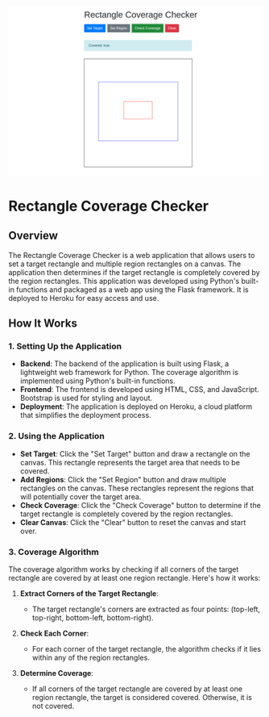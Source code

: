 ![Coverage Checker Screenshot](/screenshot.png)

# Rectangle Coverage Checker

## Overview

The Rectangle Coverage Checker is a web application that allows users to set a target rectangle and multiple region rectangles on a canvas. The application then determines if the target rectangle is completely covered by the region rectangles. This application was developed using Python's built-in functions and packaged as a web app using the Flask framework. It is deployed to Heroku for easy access and use.

## How It Works

### 1. Setting Up the Application
- **Backend**: The backend of the application is built using Flask, a lightweight web framework for Python. The coverage algorithm is implemented using Python's built-in functions.
- **Frontend**: The frontend is developed using HTML, CSS, and JavaScript. Bootstrap is used for styling and layout.
- **Deployment**: The application is deployed on Heroku, a cloud platform that simplifies the deployment process.

### 2. Using the Application
- **Set Target**: Click the "Set Target" button and draw a rectangle on the canvas. This rectangle represents the target area that needs to be covered.
- **Add Regions**: Click the "Set Region" button and draw multiple rectangles on the canvas. These rectangles represent the regions that will potentially cover the target area.
- **Check Coverage**: Click the "Check Coverage" button to determine if the target rectangle is completely covered by the region rectangles.
- **Clear Canvas**: Click the "Clear" button to reset the canvas and start over.

### 3. Coverage Algorithm
The coverage algorithm works by checking if all corners of the target rectangle are covered by at least one region rectangle. Here's how it works:

1. **Extract Corners of the Target Rectangle**:
   - The target rectangle's corners are extracted as four points: (top-left, top-right, bottom-left, bottom-right).
   
2. **Check Each Corner**:
   - For each corner of the target rectangle, the algorithm checks if it lies within any of the region rectangles.

3. **Determine Coverage**:
   - If all corners of the target rectangle are covered by at least one region rectangle, the target is considered covered. Otherwise, it is not covered.

